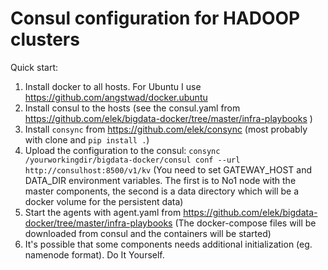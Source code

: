 # Consul configuration for HADOOP clusters

Quick start:

  1. Install docker to all hosts. For Ubuntu I use  https://github.com/angstwad/docker.ubuntu
  2. Install consul to the hosts (see the consul.yaml from https://github.com/elek/bigdata-docker/tree/master/infra-playbooks )
  3. Install ```consync``` from https://github.com/elek/consync (most probably with clone and ```pip install .```)
  4. Upload the configuration to the consul: ```consync /yourworkingdir/bigdata-docker/consul conf --url http://consulhost:8500/v1/kv``` (You need to set GATEWAY_HOST and DATA_DIR environment variables. The first is to No1 node with the master components, the second is a data directory which will be a docker volume for the persistent data)
  5. Start the agents with agent.yaml from https://github.com/elek/bigdata-docker/tree/master/infra-playbooks (The docker-compose files will be downloaded from consul and the containers will be started)
  6. It's possible that some components needs additional initialization (eg. namenode format). Do It Yourself.
